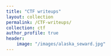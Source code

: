 ```yaml
---
title: "CTF writeups"
layout: collection
permalink: /CTF-writeups/
collection: ctf
author_profile: true
header:
    image: "/images/alaska_seward.jpg"
---
```

